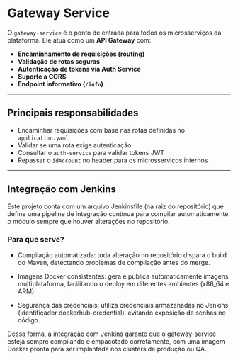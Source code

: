 # Gateway Service

O `gateway-service` é o ponto de entrada para todos os microsserviços da plataforma. Ele atua como um **API Gateway** com:

- **Encaminhamento de requisições (routing)**
- **Validação de rotas seguras**
- **Autenticação de tokens via Auth Service**
- **Suporte a CORS**
- **Endpoint informativo (`/info`)**

---

## Principais responsabilidades

- Encaminhar requisições com base nas rotas definidas no `application.yaml`
- Validar se uma rota exige autenticação
- Consultar o `auth-service` para validar tokens JWT
- Repassar o `idAccount` no header para os microsserviços internos

---

## Integração com Jenkins

Este projeto conta com um arquivo Jenkinsfile (na raiz do repositório) que define uma pipeline de integração contínua para compilar automaticamente o módulo sempre que houver alterações no repositório.

### Para que serve?

- Compilação automatizada: toda alteração no repositório dispara o build do Maven, detectando problemas de compilação antes do merge.

- Imagens Docker consistentes: gera e publica automaticamente imagens multiplataforma, facilitando o deploy em diferentes ambientes (x86_64 e ARM).

- Segurança das credenciais: utiliza credenciais armazenadas no Jenkins (identificador dockerhub-credential), evitando exposição de senhas no código.

Dessa forma, a integração com Jenkins garante que o gateway-service esteja sempre compilando e empacotado corretamente, com uma imagem Docker pronta para ser implantada nos clusters de produção ou QA.

